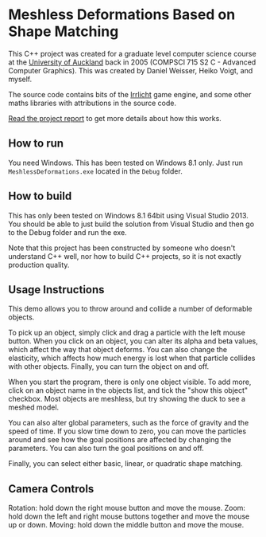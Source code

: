 Meshless Deformations Based on Shape Matching
=============================================

This C++ project was created for a graduate level computer science course at the [University of Auckland](https://www.cs.auckland.ac.nz/) back in 2005 (COMPSCI 715 S2 C - Advanced Computer Graphics). This was created by Daniel Weisser, Heiko Voigt, and myself. 

The source code contains bits of the [Irrlicht](http://irrlicht.sourceforge.net/) game engine, and some other maths libraries with attributions in the source code.

[Read the project report](MeshlessDeformationsReport.pdf) to get more details about how this works.

How to run
----------

You need Windows. This has been tested on Windows 8.1 only. Just run `MeshlessDeformations.exe` located in the `Debug` folder.

How to build
------------

This has only been tested on Windows 8.1 64bit using Visual Studio 2013. You should be able to just build the solution from Visual Studio and then go to the Debug folder and run the exe.

Note that this project has been constructed by someone who doesn't understand C++ well, nor how to build C++ projects, so it is not exactly production quality. 

Usage Instructions
------------------

This demo allows you to throw around and collide a number of deformable objects.

To pick up an object, simply click and drag a particle with the left mouse button.  When you click on an object, you can alter its alpha and beta values, which affect the way that object deforms.  You can also change the elasticity, which affects how much energy is lost when that particle collides with other objects.  Finally, you can turn the object on and off.

When you start the program, there is only one object visible.  To add more, click on an object name in the objects list, and tick the "show this object" checkbox.  Most objects are meshless, but try showing the duck to see a meshed model.

You can also alter global parameters, such as the force of gravity and the speed of time.  If you slow time down to zero, you can move the particles around and see how the goal positions are affected by changing the parameters. You can also turn the goal positions on and off.

Finally, you can select either basic, linear, or quadratic shape matching.

Camera Controls
---------------

Rotation: hold down the right mouse button and move the mouse.
Zoom: hold down the left and right mouse buttons together and move the mouse up or down.
Moving: hold down the middle button and move the mouse.


